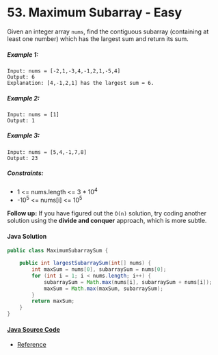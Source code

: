 # 53. Maximum Subarray - Easy
Given an integer array ```nums```, find the contiguous subarray (containing at least one number) which has the largest sum and return its sum.

 

##### Example 1:

```
Input: nums = [-2,1,-3,4,-1,2,1,-5,4]
Output: 6
Explanation: [4,-1,2,1] has the largest sum = 6.
```

##### Example 2:

```
Input: nums = [1]
Output: 1
```

##### Example 3:

```
Input: nums = [5,4,-1,7,8]
Output: 23
``` 

##### Constraints:

- 1 <= nums.length <= 3 * 10<sup>4</sup>
- -10<sup>5</sup> <= nums[i] <= 10<sup>5</sup>
 

<b>Follow up:</b> If you have figured out the ```O(n)``` solution, try coding another solution using the <b>divide and conquer</b> approach, which is more subtle.

#### Java Solution
```java
public class MaximumSubarraySum {

    public int largestSubarraySum(int[] nums) {
        int maxSum = nums[0], subarraySum = nums[0];
        for (int i = 1; i < nums.length; i++) {
            subarraySum = Math.max(nums[i], subarraySum + nums[i]);
            maxSum = Math.max(maxSum, subarraySum);
        }
        return maxSum;
    }
}
```
#### [Java Source Code](../../../src/main/java/com/algorithm/arrays/MaximumSubarraySum.java)
- [Reference](https://www.geeksforgeeks.org/find-maximum-minimum-sum-subarray-size-k/)
